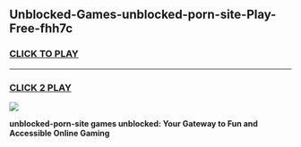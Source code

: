 
## Unblocked-Games-unblocked-porn-site-Play-Free-fhh7c
<h3>
<a href="https://premium76.site?title=unblocked-porn-site&ref=19M">CLICK TO PLAY</a></h3>
<hr>

<h3>
<a href="https://premium76.site?title=unblocked-porn-site&ref=19M">CLICK 2 PLAY</a>
  
</h3>

<a href="https://premium76.site?title=unblocked-porn-site&ref=19M"><img src="https://clearcache.store/games.png"></a>


**unblocked-porn-site games unblocked: Your Gateway to Fun and Accessible Online Gaming**
